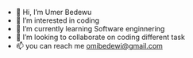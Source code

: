 - 👋 Hi, I’m Umer Bedewu
- 👀 I’m interested in coding 
- 🌱 I’m currently learning Software enginnering 
- 💞️ I’m looking to collaborate on coding different task
- 📫 you can reach me omibedewi@gmail.com

<!---
omi2v/omi2v is a ✨ special ✨ repository because its `README.md` (this file) appears on your GitHub profile.
You can click the Preview link to take a look at your changes.
--->
